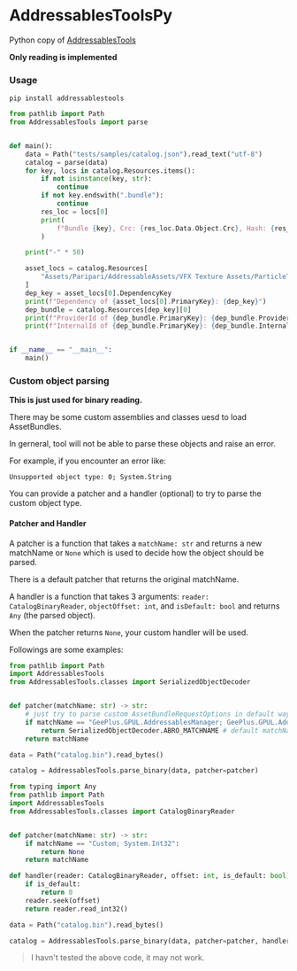 # AddressablesToolsPy

Python copy of [AddressablesTools](https://github.com/nesrak1/AddressablesTools)

**Only reading is implemented**

### Usage

```shell
pip install addressablestools
```

```python
from pathlib import Path
from AddressablesTools import parse


def main():
    data = Path("tests/samples/catalog.json").read_text("utf-8")
    catalog = parse(data)
    for key, locs in catalog.Resources.items():
        if not isinstance(key, str):
            continue
        if not key.endswith(".bundle"):
            continue
        res_loc = locs[0]
        print(
            f"Bundle {key}, Crc: {res_loc.Data.Object.Crc}, Hash: {res_loc.Data.Object.Hash}"
        )

    print("-" * 50)

    asset_locs = catalog.Resources[
        "Assets/Paripari/AddressableAssets/VFX Texture Assets/ParticleTextures/sparkle.png"
    ]
    dep_key = asset_locs[0].DependencyKey
    print(f"Dependency of {asset_locs[0].PrimaryKey}: {dep_key}")
    dep_bundle = catalog.Resources[dep_key][0]
    print(f"ProviderId of {dep_bundle.PrimaryKey}: {dep_bundle.ProviderId}")
    print(f"InternalId of {dep_bundle.PrimaryKey}: {dep_bundle.InternalId}")


if __name__ == "__main__":
    main()
```

### Custom object parsing

**This is just used for binary reading.**

There may be some custom assemblies and classes uesd to load AssetBundles.

In gerneral, tool will not be able to parse these objects and raise an error.

For example, if you encounter an error like:

```
Unsupported object type: 0; System.String
```

You can provide a patcher and a handler (optional) to try to parse the custom object type.

#### Patcher and Handler

A patcher is a function that takes a `matchName: str` and returns a new matchName or `None` which is used to decide how the object should be parsed.

There is a default patcher that returns the original matchName.

A handler is a function that takes 3 arguments: `reader: CatalogBinaryReader`, `objectOffset: int`, and `isDefault: bool` and returns `Any` (the parsed object).

When the patcher returns `None`, your custom handler will be used.

Followings are some examples:

```python
from pathlib import Path
import AddressablesTools
from AddressablesTools.classes import SerializedObjectDecoder


def patcher(matchName: str) -> str:
    # just try to parse custom AssetBundleRequestOptions in default way
    if matchName == "GeePlus.GPUL.AddressablesManager; GeePlus.GPUL.AddressablesManager.ResourceProviders.EncryptedAssetBundleRequestOptions": # custom AssetBundleRequestOptions class
        return SerializedObjectDecoder.ABRO_MATCHNAME # default matchName for AssetBundleRequestOptions
    return matchName

data = Path("catalog.bin").read_bytes()

catalog = AddressablesTools.parse_binary(data, patcher=patcher)
```

```python
from typing import Any
from pathlib import Path
import AddressablesTools
from AddressablesTools.classes import CatalogBinaryReader


def patcher(matchName: str) -> str:
    if matchName == "Custom; System.Int32":
        return None
    return matchName

def handler(reader: CatalogBinaryReader, offset: int, is_default: bool) -> Any:
    if is_default:
        return 0
    reader.seek(offset)
    return reader.read_int32()

data = Path("catalog.bin").read_bytes()

catalog = AddressablesTools.parse_binary(data, patcher=patcher, handler=handler)
```

> I havn't tested the above code, it may not work.
